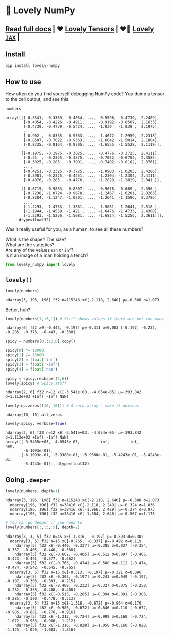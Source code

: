 💟 Lovely NumPy
================

<!-- WARNING: THIS FILE WAS AUTOGENERATED! DO NOT EDIT! -->

## [Read full docs](https://xl0.github.io/lovely-tensors) \| ❤️ [Lovely Tensors](https://github.com/xl0/lovely-jax) \| ❤️‍🔥 [Lovely `JAX`](https://github.com/xl0/lovely-jax) \|

## Install

``` sh
pip install lovely-numpy
```

## How to use

How often do you find yourself debugging NumPy code? You dump a tensor
to the cell output, and see this:

``` python
numbers
```

    array([[[-0.3541, -0.3369, -0.4054, ..., -0.5596, -0.4739,  2.2489],
            [-0.4054, -0.4226, -0.4911, ..., -0.9192, -0.8507,  2.1633],
            [-0.4739, -0.4739, -0.5424, ..., -1.039 , -1.039 ,  2.1975],
            ...,
            [-0.902 , -0.8335, -0.9363, ..., -1.4672, -1.2959,  2.2318],
            [-0.8507, -0.7822, -0.9363, ..., -1.6042, -1.5014,  2.1804],
            [-0.8335, -0.8164, -0.9705, ..., -1.6555, -1.5528,  2.1119]],

           [[-0.1975, -0.1975, -0.3025, ..., -0.4776, -0.3725,  2.4111],
            [-0.25  , -0.2325, -0.3375, ..., -0.7052, -0.6702,  2.3585],
            [-0.3025, -0.285 , -0.3901, ..., -0.7402, -0.8102,  2.3761],
            ...,
            [-0.4251, -0.2325, -0.3725, ..., -1.0903, -1.0203,  2.4286],
            [-0.3901, -0.2325, -0.4251, ..., -1.2304, -1.2304,  2.4111],
            [-0.4076, -0.285 , -0.4776, ..., -1.2829, -1.2829,  2.341 ]],

           [[-0.6715, -0.9853, -0.8807, ..., -0.9678, -0.689 ,  2.396 ],
            [-0.7238, -1.0724, -0.9678, ..., -1.2467, -1.0201,  2.3263],
            [-0.8284, -1.1247, -1.0201, ..., -1.2641, -1.1596,  2.3786],
            ...,
            [-1.2293, -1.4733, -1.3861, ..., -1.5081, -1.2641,  2.518 ],
            [-1.1944, -1.4559, -1.421 , ..., -1.6476, -1.4733,  2.4308],
            [-1.2293, -1.5256, -1.5081, ..., -1.6824, -1.5256,  2.3611]]],
          dtype=float32)

Was it really useful for you, as a human, to see all these numbers?

What is the shape? The size?  
What are the statistics?  
Are any of the values `nan` or `inf`?  
Is it an image of a man holding a tench?

``` python
from lovely_numpy import lovely
```

## `lovely()`

``` python
lovely(numbers)
```

    ndarray[3, 196, 196] f32 n=115248 x∈[-2.118, 2.640] μ=-0.388 σ=1.073

Better, huh?

``` python
lovely(numbers[1,:6,1]) # Still shows values if there are not too many.
```

    ndarray[6] f32 x∈[-0.443, -0.197] μ=-0.311 σ=0.083 [-0.197, -0.232, -0.285, -0.373, -0.443, -0.338]

``` python
spicy = numbers[0,:12,0].copy()

spicy[0] *= 10000
spicy[1] /= 10000
spicy[2] = float('inf')
spicy[3] = float('-inf')
spicy[4] = float('nan')

spicy = spicy.reshape((2,6))
lovely(spicy) # Spicy stuff
```

    ndarray[2, 6] f32 n=12 x∈[-3.541e+03, -4.054e-05] μ=-393.842 σ=1.113e+03 +Inf! -Inf! NaN!

``` python
lovely(np.zeros((10, 10))) # A zero array - make it obvious
```

    ndarray[10, 10] all_zeros

``` python
lovely(spicy, verbose=True)
```

    ndarray[2, 6] f32 n=12 x∈[-3.541e+03, -4.054e-05] μ=-393.842 σ=1.113e+03 +Inf! -Inf! NaN!
    array([[-3.5405e+03, -4.0543e-05,         inf,        -inf,         nan,
            -6.1093e-01],
           [-6.1093e-01, -5.9380e-01, -5.9380e-01, -5.4243e-01, -5.4243e-01,
            -5.4243e-01]], dtype=float32)

## Going `.deeper`

``` python
lovely(numbers, depth=1)
```

    ndarray[3, 196, 196] f32 n=115248 x∈[-2.118, 2.640] μ=-0.388 σ=1.073
      ndarray[196, 196] f32 n=38416 x∈[-2.118, 2.249] μ=-0.324 σ=1.036
      ndarray[196, 196] f32 n=38416 x∈[-1.966, 2.429] μ=-0.274 σ=0.973
      ndarray[196, 196] f32 n=38416 x∈[-1.804, 2.640] μ=-0.567 σ=1.178

``` python
# You can go deeper if you need to
lovely(numbers[:,:3,:5], depth=2)
```

    ndarray[3, 3, 5] f32 n=45 x∈[-1.316, -0.197] μ=-0.593 σ=0.302
      ndarray[3, 5] f32 n=15 x∈[-0.765, -0.337] μ=-0.492 σ=0.119
        ndarray[5] f32 x∈[-0.440, -0.337] μ=-0.385 σ=0.037 [-0.354, -0.337, -0.405, -0.440, -0.388]
        ndarray[5] f32 x∈[-0.662, -0.405] μ=-0.512 σ=0.097 [-0.405, -0.423, -0.491, -0.577, -0.662]
        ndarray[5] f32 x∈[-0.765, -0.474] μ=-0.580 σ=0.112 [-0.474, -0.474, -0.542, -0.645, -0.765]
      ndarray[3, 5] f32 n=15 x∈[-0.513, -0.197] μ=-0.321 σ=0.096
        ndarray[5] f32 x∈[-0.303, -0.197] μ=-0.243 σ=0.049 [-0.197, -0.197, -0.303, -0.303, -0.215]
        ndarray[5] f32 x∈[-0.408, -0.232] μ=-0.327 σ=0.075 [-0.250, -0.232, -0.338, -0.408, -0.408]
        ndarray[5] f32 x∈[-0.513, -0.285] μ=-0.394 σ=0.091 [-0.303, -0.285, -0.390, -0.478, -0.513]
      ndarray[3, 5] f32 n=15 x∈[-1.316, -0.672] μ=-0.964 σ=0.170
        ndarray[5] f32 x∈[-0.985, -0.672] μ=-0.846 σ=0.110 [-0.672, -0.985, -0.881, -0.776, -0.916]
        ndarray[5] f32 x∈[-1.212, -0.724] μ=-0.989 σ=0.160 [-0.724, -1.072, -0.968, -0.968, -1.212]
        ndarray[5] f32 x∈[-1.316, -0.828] μ=-1.058 σ=0.160 [-0.828, -1.125, -1.020, -1.003, -1.316]
